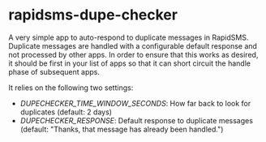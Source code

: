 rapidsms-dupe-checker
=====================

A very simple app to auto-respond to duplicate messages in RapidSMS. Duplicate messages are handled
with a configurable default response and not processed by other apps. In order to ensure that this
works as desired, it should be first in your list of apps so that it can short circuit the handle
phase of subsequent apps.

It relies on the following two settings:

* *DUPECHECKER_TIME_WINDOW_SECONDS*: How far back to look for duplicates (default: 2 days)
* *DUPECHECKER_RESPONSE*: Default response to duplicate messages (default: "Thanks, that message has already been handled.")
